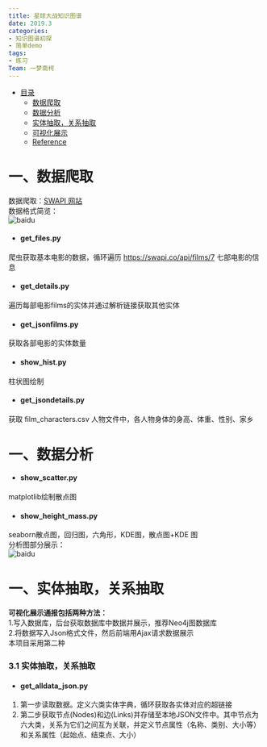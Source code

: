 ```yaml
---
title: 星球大战知识图谱  
date: 2019.3
categories:
- 知识图谱初探
- 简单demo
tags:
- 练习
Team: 一梦南柯
---
```

* [目录](#0)
   * [数据爬取](#1)
   * [数据分析](#2)
   * [实体抽取，关系抽取](#3)
   * [可视化展示](#4)
   * [Reference](#5)
   
<h1 id="1">一、数据爬取</h1>    

数据爬取：[SWAPI 网站](https://swapi.co/documentation)  
数据格式简览：  
![baidu]( https://github.com/WenRichard/Intelligent-Furniture-FAQ/raw/master/Image/百度AnyQ.png "百度AnyQ Framework") 
* #### get_files.py  
爬虫获取基本电影的数据，循环遍历 https://swapi.co/api/films/7 七部电影的信息  
* #### get_details.py  
遍历每部电影films的实体并通过解析链接获取其他实体  
* #### get_jsonfilms.py  
获取各部电影的实体数量  
* #### show_hist.py  
柱状图绘制
* #### get_jsondetails.py  
获取 film_characters.csv 人物文件中，各人物身体的身高、体重、性别、家乡

<h1 id="2">一、数据分析</h1> 

* #### show_scatter.py  
matplotlib绘制散点图  
* #### show_height_mass.py  
seaborn散点图，回归图，六角形，KDE图，散点图+KDE 图  
分析图部分展示：  
![baidu]( https://github.com/WenRichard/Intelligent-Furniture-FAQ/raw/master/Image/百度AnyQ.png "百度AnyQ Framework") 

<h1 id="3">一、实体抽取，关系抽取</h1> 

**可视化展示通报包括两种方法：**  
1.写入数据库，后台获取数据库中数据并展示，推荐Neo4j图数据库  
2.将数据写入Json格式文件，然后前端用Ajax请求数据展示    
本项目采用第二种  
### 3.1 实体抽取，关系抽取    
* #### get_alldata_json.py  
1.	第一步读取数据。定义六类实体字典，循环获取各实体对应的超链接  
2.	第二步获取节点(Nodes)和边(Links)并存储至本地JSON文件中。其中节点为六大类，关系为它们之间互为关联，并定义节点属性（名称、类别、大小等）和关系属性（起始点、结束点、大小）  

